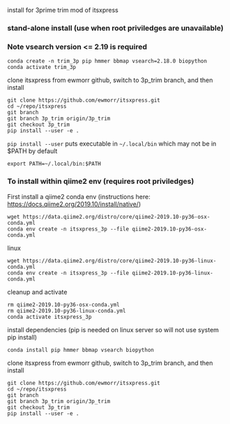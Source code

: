 install for 3prime trim mod of itsxpress

### stand-alone install (use when root priviledges are unavailable)
### Note vsearch version <= 2.19 is required
```
conda create -n trim_3p pip hmmer bbmap vsearch=2.18.0 biopython
conda activate trim_3p
```
clone itsxpress from ewmorr github,  switch to 3p_trim branch, and then install
```
git clone https://github.com/ewmorr/itsxpress.git
cd ~/repo/itsxpress
git branch
git branch 3p_trim origin/3p_trim
git checkout 3p_trim
pip install --user -e .
```
`pip install --user` puts executable in `~/.local/bin` which may not be in $PATH by default
```
export PATH=~/.local/bin:$PATH
```

### To install within qiime2 env (requires root priviledges)
First install a qiime2 conda env (instructions here: https://docs.qiime2.org/2019.10/install/native/)
```
wget https://data.qiime2.org/distro/core/qiime2-2019.10-py36-osx-conda.yml
conda env create -n itsxpress_3p --file qiime2-2019.10-py36-osx-conda.yml
```
linux
```
wget https://data.qiime2.org/distro/core/qiime2-2019.10-py36-linux-conda.yml
conda env create -n itsxpress_3p --file qiime2-2019.10-py36-linux-conda.yml
```
cleanup and activate
```
rm qiime2-2019.10-py36-osx-conda.yml
rm qiime2-2019.10-py36-linux-conda.yml
conda activate itsxpress_3p
```
install dependencies (pip is needed on linux server so will not use system pip install)
```
conda install pip hmmer bbmap vsearch biopython
```
clone itsxpress from ewmorr github,  switch to 3p_trim branch, and then install
```
git clone https://github.com/ewmorr/itsxpress.git
cd ~/repo/itsxpress
git branch
git branch 3p_trim origin/3p_trim
git checkout 3p_trim
pip install --user -e .
```

